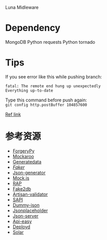 Luna Midleware

# Dependency

  MongoDB
  Python requests
  Python tornado

# Tips

If you see error like this while pushing branch:  
```
fatal: The remote end hung up unexpectedly
Everything up-to-date
```
Type this command before push again:  
`git config http.postBuffer 104857600`  

[Ref link](http://www.jamescoyle.net/how-to/894-gitlab-error-fatal-the-remote-end-hung-up-unexpectedly)  


# 参考资源
- [ForgeryPy](https://github.com/tomekwojcik/ForgeryPy)    
- [Mockaroo](http://mockaroo.com/)  
- [Generatedata](http://www.generatedata.com/)  
- *[Faker](https://github.com/joke2k/faker)*  
- [Json-generator](http://www.json-generator.com/)  
- [Mock.js](http://mockjs.com/)   
- [RAP](http://thx.github.io/RAP/)  
- [Fake2db](https://github.com/emirozer/fake2db)    
- [Artisan-validator](https://github.com/MCProHosting/artisan-validator)  
- [SAPI](http://sapi.baidu.com/)  
- [Dummy-json](https://github.com/webroo/dummy-json)  
- [Jsonplaceholder](https://github.com/typicode/jsonplaceholder)  
- [Json-server](https://github.com/typicode/json-server)  
- [Api-easy](https://github.com/flatiron/api-easy)  
- [Deployd](https://github.com/deployd/deployd)  
- [Solar](http://solar.baidu.com/apidoc)